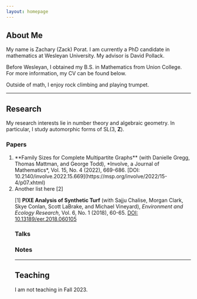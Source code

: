 ```yaml
---
layout: homepage
---
```


## <a name="about"></a> About Me

My name is Zachary (Zack) Porat.  I am currently a PhD candidate in mathematics at Wesleyan University.  My advisor is David Pollack.

Before Wesleyan, I obtained my B.S. in Mathematics from Union College.  For more information, my CV can be found below.

Outside of math, I enjoy rock climbing and playing trumpet. 

---

## Research 

My research interests lie in number theory and algebraic geometry. In particular, I study automorphic forms of SL(3, **Z**).

### Papers

<ol class='custom-marker parens-around'>
    <li> **Family Sizes for Complete Multipartite Graphs** (with Danielle Gregg, Thomas Mattman, and George Todd), *Involve, a Journal of Mathematics*, Vol. 15, No. 4 (2022), 669-686.
    [DOI: 10.2140/involve.2022.15.669](https://msp.org/involve/2022/15-4/p07.xhtml) </li>
    <li>Another list here
</old>
[2] 

[1] **PIXE Analysis of Synthetic Turf** (with Sajju Chalise, Morgan Clark, Skye Conlan, Scott LaBrake, and Michael Vineyard), *Environment and Ecology Research*, Vol. 6, No. 1 (2018), 60-65.
[DOI: 10.13189/eer.2018.060105](https://www.hrpub.org/journals/article_info.php?aid=6770)

### Talks

### Notes

---

## Teaching

I am not teaching in Fall 2023.

